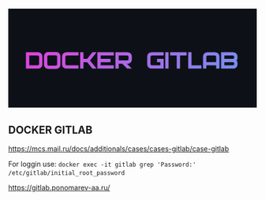 ![](dk_gitlab.png)

## DOCKER GITLAB

https://mcs.mail.ru/docs/additionals/cases/cases-gitlab/case-gitlab

For loggin use: `docker exec -it gitlab grep 'Password:' /etc/gitlab/initial_root_password`

https://gitlab.ponomarev-aa.ru/